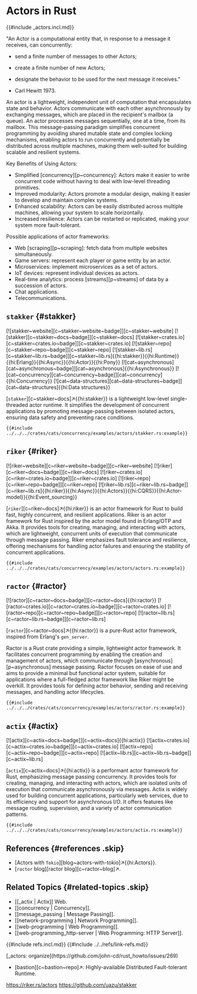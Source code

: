 # Actors in Rust

{{#include _actors.incl.md}}

"An Actor is a computational entity that, in response to a message it receives, can concurrently:

- send a finite number of messages to other Actors;
- create a finite number of new Actors;
- designate the behavior to be used for the next message it receives."

- Carl Hewitt 1973.

An actor is a lightweight, independent unit of computation that encapsulates state and behavior. Actors communicate with each other asynchronously by exchanging messages, which are placed in the recipient's mailbox (a queue). An actor processes messages sequentially, one at a time, from its mailbox. This message-passing paradigm simplifies concurrent programming by avoiding shared mutable state and complex locking mechanisms, enabling actors to run concurrently and potentially be distributed across multiple machines, making them well-suited for building scalable and resilient systems.

Key Benefits of Using Actors:

- Simplified [concurrency][p~concurrency]: Actors make it easier to write concurrent code without having to deal with low-level threading primitives.
- Improved modularity: Actors promote a modular design, making it easier to develop and maintain complex systems.
- Enhanced scalability: Actors can be easily distributed across multiple machines, allowing your system to scale horizontally.
- Increased resilience: Actors can be restarted or replicated, making your system more fault-tolerant.

Possible applications of actor frameworks:

- Web [scraping][p~scraping]: fetch data from multiple websites simultaneously.
- Game servers: represent each player or game entity by an actor.
- Microservices: implement microservices as a set of actors.
- IoT devices: represent individual devices as actors.
- Real-time analytics: process [streams][p~streams] of data by a succession of actors.
- Chat applications.
- Telecommunications.

## `stakker` {#stakker}

[![stakker~website][c~stakker~website~badge]][c~stakker~website] [![stakker][c~stakker~docs~badge]][c~stakker~docs] [![stakker~crates.io][c~stakker~crates.io~badge]][c~stakker~crates.io] [![stakker~repo][c~stakker~repo~badge]][c~stakker~repo] [![stakker~lib.rs][c~stakker~lib.rs~badge]][c~stakker~lib.rs]{{hi:stakker}}{{hi:Runtime}}{{hi:Erlang}}{{hi:Async}}{{hi:Actor}}{{hi:Pony}} [![cat~asynchronous][cat~asynchronous~badge]][cat~asynchronous]{{hi:Asynchronous}} [![cat~concurrency][cat~concurrency~badge]][cat~concurrency]{{hi:Concurrency}} [![cat~data-structures][cat~data-structures~badge]][cat~data-structures]{{hi:Data structures}}

[`stakker`][c~stakker~docs]↗{{hi:stakker}} is a lightweight low-level single-threaded actor runtime. It simplifies the development of concurrent applications by promoting message-passing between isolated actors, ensuring data safety and preventing race conditions.

```rust,editable
{{#include ../../../crates/cats/concurrency/examples/actors/stakker.rs:example}}
```

## `riker` {#riker}

[![riker~website][c~riker~website~badge]][c~riker~website] [![riker][c~riker~docs~badge]][c~riker~docs] [![riker~crates.io][c~riker~crates.io~badge]][c~riker~crates.io] [![riker~repo][c~riker~repo~badge]][c~riker~repo] [![riker~lib.rs][c~riker~lib.rs~badge]][c~riker~lib.rs]{{hi:riker}}{{hi:Async}}{{hi:Actors}}{{hi:CQRS}}{{hi:Actor-model}}{{hi:Event_sourcing}}

[`riker`][c~riker~docs]↗{{hi:riker}} is an actor framework for Rust to build fast, highly concurrent, and resilient applications. Riker is an actor framework for Rust inspired by the actor model found in Erlang/OTP and Akka. It provides tools for creating, managing, and interacting with actors, which are lightweight, concurrent units of execution that communicate through message passing. Riker emphasizes fault tolerance and resilience, offering mechanisms for handling actor failures and ensuring the stability of concurrent applications.

```rust,editable
{{#include ../../../crates/cats/concurrency/examples/actors/actors.rs:example}}
```

## `ractor` {#ractor}

[![ractor][c~ractor~docs~badge]][c~ractor~docs]{{hi:ractor}}
[![ractor~crates.io][c~ractor~crates.io~badge]][c~ractor~crates.io]
[![ractor~repo][c~ractor~repo~badge]][c~ractor~repo]
[![ractor~lib.rs][c~ractor~lib.rs~badge]][c~ractor~lib.rs]

[`ractor`][c~ractor~docs]↗{{hi:ractor}} is a pure-Rust actor framework, inspired from Erlang's `gen_server`.

Ractor is a Rust crate providing a simple, lightweight actor framework. It facilitates concurrent programming by enabling the creation and management of actors, which communicate through [asynchronous][p~asynchronous] message passing. Ractor focuses on ease of use and aims to provide a minimal but functional actor system, suitable for applications where a full-fledged actor framework like Riker might be overkill. It provides tools for defining actor behavior, sending and receiving messages, and handling actor lifecycles.

```rust,editable
{{#include ../../../crates/cats/concurrency/examples/actors/ractor.rs:example}}
```

## `actix` {#actix}

[![actix][c~actix~docs~badge]][c~actix~docs]{{hi:actix}}
[![actix~crates.io][c~actix~crates.io~badge]][c~actix~crates.io]
[![actix~repo][c~actix~repo~badge]][c~actix~repo]
[![actix~lib.rs][c~actix~lib.rs~badge]][c~actix~lib.rs]

[`actix`][c~actix~docs]↗{{hi:actix}} is a performant actor framework for Rust, emphasizing message passing concurrency. It provides tools for creating, managing, and interacting with actors, which are isolated units of execution that communicate asynchronously via messages. Actix is widely used for building concurrent applications, particularly web services, due to its efficiency and support for asynchronous I/O. It offers features like message routing, supervision, and a variety of actor communication patterns.

```rust,editable
{{#include ../../../crates/cats/concurrency/examples/actors/actix.rs:example}}
```

## References {#references .skip}

- [Actors with `Tokio`][blog~actors-with-tokio]↗{{hi:Actors}}.
- [`ractor` blog][ractor blog][c~ractor~blog]↗.

## Related Topics {#related-topics .skip}

- [[_actix | Actix]] Web.
- [[concurrency | Concurrency]].
- [[message_passing | Message Passing]].
- [[network-programming | Network Programming]].
- [[web-programming | Web Programming]].
- [[web-programming_http-server | Web Programming: HTTP Server]].

{{#include refs.incl.md}}
{{#include ../../refs/link-refs.md}}

<div class="hidden">
[_actors: organize](https://github.com/john-cd/rust_howto/issues/269)

- [bastion][c~bastion~repo]↗: Highly-available Distributed Fault-tolerant Runtime.

https://riker.rs/actors
https://github.com/uazu/stakker

</div>
